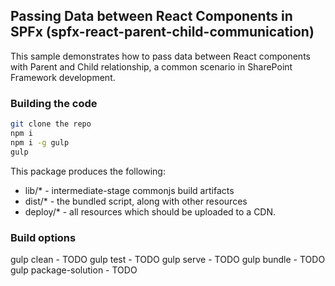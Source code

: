 ## Passing Data between React Components in SPFx (spfx-react-parent-child-communication)

This sample demonstrates how to pass data between React components with Parent and Child relationship, a common scenario in SharePoint Framework development.

### Building the code

```bash
git clone the repo
npm i
npm i -g gulp
gulp
```

This package produces the following:

* lib/* - intermediate-stage commonjs build artifacts
* dist/* - the bundled script, along with other resources
* deploy/* - all resources which should be uploaded to a CDN.

### Build options

gulp clean - TODO
gulp test - TODO
gulp serve - TODO
gulp bundle - TODO
gulp package-solution - TODO
